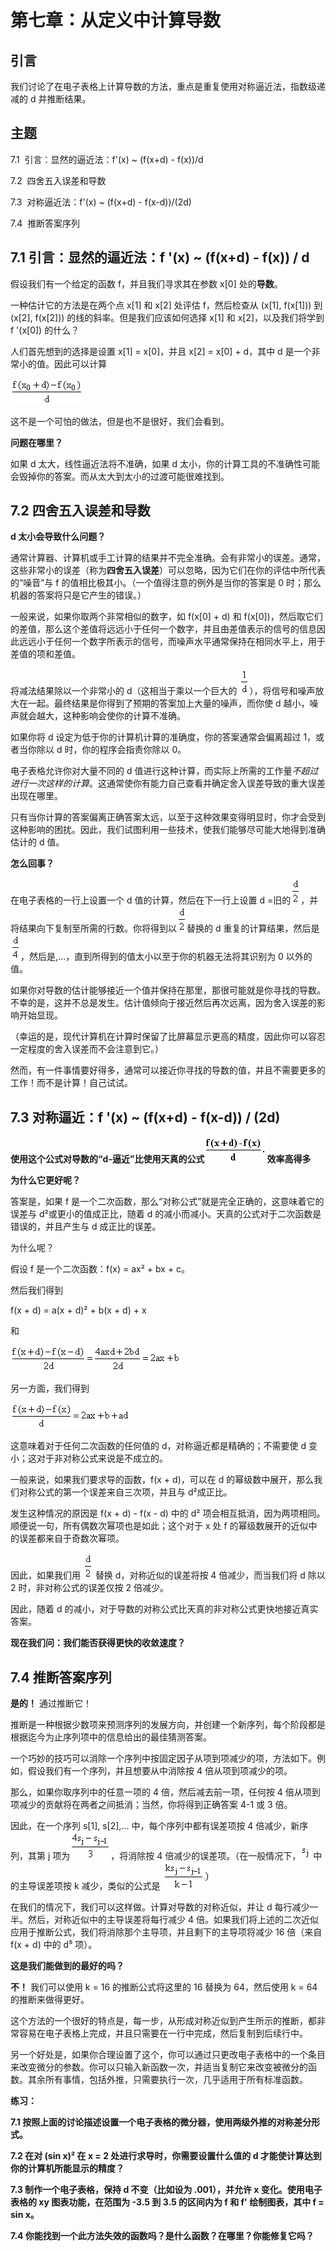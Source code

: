 # 第七章：从定义中计算导数

## 引言

我们讨论了在电子表格上计算导数的方法，重点是重复使用对称逼近法，指数级递减的 d 并推断结果。

## 主题

7.1  引言：显然的逼近法：f'(x) ~ (f(x+d) - f(x))/d

7.2  四舍五入误差和导数

7.3  对称逼近法：f'(x) ~ (f(x+d) - f(x-d))/(2d)

7.4  推断答案序列

## 7.1 引言：显然的逼近法：f '(x) ~ (f(x+d) - f(x)) / d

假设我们有一个给定的函数 f，并且我们寻求其在参数 x[0] 处的**导数**。

一种估计它的方法是在两个点 x[1] 和 x[2] 处评估 f，然后检查从 (x[1], f(x[1])) 到 (x[2], f(x[2])) 的线的斜率。但是我们应该如何选择 x[1] 和 x[2]，以及我们将学到 f '(x[0]) 的什么？

人们首先想到的选择是设置 x[1] = x[0]，并且 x[2] = x[0] + d，其中 d 是一个非常小的值。因此可以计算

![](img/793c3c78de3c67d36d482f95fb2f0dce.jpg)

这不是一个可怕的做法，但是也不是很好，我们会看到。

**问题在哪里？**

如果 d 太大，线性逼近法将不准确，如果 d 太小，你的计算工具的不准确性可能会毁掉你的答案。而从太大到太小的过渡可能很难找到。

## 7.2 四舍五入误差和导数

**d 太小会导致什么问题？**

通常计算器、计算机或手工计算的结果并不完全准确。会有非常小的误差。通常，这些非常小的误差（称为**四舍五入误差**）可以忽略，因为它们在你的评估中所代表的“噪音”与 f 的值相比极其小。（一个值得注意的例外是当你的答案是 0 时；那么机器的答案将只是它产生的错误。）

一般来说，如果你取两个非常相似的数字，如 f(x[0] + d) 和 f(x[0])，然后取它们的差值，那么这个差值将远远小于任何一个数字，并且由差值表示的信号的信息因此远远小于任何一个数字所表示的信号，而噪声水平通常保持在相同水平上，用于差值的项和差值。

将减法结果除以一个非常小的 d（这相当于乘以一个巨大的 ![](img/84022c37d90e8ab197207e722f94b5d9.jpg)），将信号和噪声放大在一起。最终结果是你得到了预期的答案加上大量的噪声，而你使 d 越小，噪声就会越大，这种影响会使你的计算不准确。

如果你将 d 设定为低于你的计算机计算的准确度，你的答案通常会偏离超过 1，或者当你除以 d 时，你的程序会指责你除以 0。

电子表格允许你对大量不同的 d 值进行这种计算，而实际上所需的工作量*不超过进行一次这样的计算*。这通常使你有能力自己查看并确定舍入误差导致的重大误差出现在哪里。

只有当你计算的答案偏离正确答案太远，以至于这种效果变得明显时，你才会受到这种影响的困扰。因此，我们试图利用一些技术，使我们能够尽可能大地得到准确估计的 d 值。

**怎么回事？**

在电子表格的一行上设置一个 d 值的计算，然后在下一行上设置 d =旧的![](img/5bed3bab8b6a256cff949af84df0e88d.jpg)，并将结果向下复制至所需的行数。你将得到以![](img/5bed3bab8b6a256cff949af84df0e88d.jpg)替换的 d 重复的计算结果，然后是![](img/44dd85ce3c3ae17d41407ba36afd592a.jpg)，然后是,...，直到所得到的值太小以至于你的机器无法将其识别为 0 以外的值。

如果你对导数的估计能够接近一个值并保持在那里，那很可能就是你寻找的导数。不幸的是，这并不总是发生。估计值倾向于接近然后再次远离，因为舍入误差的影响开始显现。

（幸运的是，现代计算机在计算时保留了比屏幕显示更高的精度，因此你可以容忍一定程度的舍入误差而不会注意到它。）

然而，有一件事情要好得多，通常可以接近你寻找的导数的值，并且不需要更多的工作！而不是计算！[](../Images/daf9b480149ce21283a0b5714f358bf6.jpg)自己试试。

## 7.3 对称逼近：f '(x) ~ (f(x+d) - f(x-d)) / (2d)

**使用这个公式对导数的“d-逼近”比使用天真的公式![](img/605702ab33c4882de2ce9d693026161f.jpg)效率高得多**

**为什么它更好呢？**

答案是，如果 f 是一个二次函数，那么“对称公式”就是完全正确的，这意味着它的误差与 d²或更小的值成正比，随着 d 的减小而减小。天真的公式对于二次函数是错误的，并且产生与 d 成正比的误差。

为什么呢？

假设 f 是一个二次函数：f(x) = ax² + bx + c。

然后我们得到

f(x + d) = a(x + d)² + b(x + d) + x

和

![](img/df6882577e1fe02ade4d1d452c2dc7a2.jpg)

另一方面，我们得到

![](img/b70f5a1a7eaf73d94c5185fda3430619.jpg)

这意味着对于任何二次函数的任何值的 d，对称逼近都是精确的；不需要使 d 变小；这对于非对称公式来说是不成立的。

一般来说，如果我们要求导的函数，f(x + d)，可以在 d 的幂级数中展开，那么我们对称公式的第一个误差来自三次项，并且与 d²成正比。

发生这种情况的原因是 f(x + d) - f(x - d) 中的 d² 项会相互抵消，因为两项相同。顺便说一句，所有偶数次幂项也是如此；这个对于 x 处 f 的幂级数展开的近似中的误差都来自于奇数次幂项。

因此，如果我们用 ![](img/5bed3bab8b6a256cff949af84df0e88d.jpg) 替换 d，对称近似的误差将按 4 倍减少，而当我们将 d 除以 2 时，非对称公式的误差仅按 2 倍减少。

因此，随着 d 的减小，对于导数的对称公式比天真的非对称公式更快地接近真实答案。

**现在我们问：我们能否获得更快的收敛速度？**

## 7.4 推断答案序列

**是的！** 通过推断它！

推断是一种根据少数项来预测序列的发展方向，并创建一个新序列，每个阶段都是根据迄今为止序列项中的信息给出的最佳猜测答案。

一个巧妙的技巧可以消除一个序列中按固定因子从项到项减少的项，方法如下。例如，假设我们有一个序列，并且想要从中消除按 4 倍从项到项减少的项。

那么，如果你取序列中的任意一项的 4 倍，然后减去前一项，任何按 4 倍从项到项减少的贡献将在两者之间抵消；当然，你将得到正确答案 4-1 或 3 倍。

因此，在一个序列 s[1], s[2],... 中，每个序列中都有误差项按 4 倍减少，新序列，其第 j 项为![](img/436ea69366291dd399a5dbdb7efda7bf.jpg)，将消除按 4 倍减少的误差项。（在一般情况下，![](img/b851390a95f8a4616dcbc35cb2442b56.jpg) 中的主导误差项按 k 减少，类似的公式是 ![](img/9614099743c6a90f17bf1ad0cc98a29d.jpg)

在我们的情况下，我们可以这样做。计算对导数的对称近似，并让 d 每行减少一半。然后，对称近似中的主导误差将每行减少 4 倍。如果我们将上述的二次近似应用于推断公式，我们将消除那个主导项，并且剩下的主导项将减少 16 倍（来自 f(x + d) 中的 d⁵ 项）。

**这是我们能做到的最好的吗？**

**不！** 我们可以使用 k = 16 的推断公式将这里的 16 替换为 64，然后使用 k = 64 的推断来做得更好。

这个方法的一个很好的特点是，每一步，从形成对称近似到产生所示的推断，都非常容易在电子表格上完成，并且只需要在一行中完成，然后复制到后续行中。

另一个好处是，如果你合理设置了这个，你可以通过只更改电子表格中的一个条目来改变微分的参数。你可以只输入新函数一次，并适当复制它来改变被微分的函数。其余所有事情，包括外推，只需要执行一次，几乎适用于所有标准函数。

**练习：**

**7.1 按照上面的讨论描述设置一个电子表格的微分器，使用两级外推的对称差分形式。**

**7.2 在对 (sin x)² 在 x = 2 处进行求导时，你需要设置什么值的 d 才能使计算达到你的计算机所能显示的精度？**

**7.3 制作一个电子表格，保持 d 不变（比如设为 .001），并允许 x 变化。使用电子表格的 xy 图表功能，在范围为 -3.5 到 3.5 的区间内为 f 和 f' 绘制图表，其中 f = sin x。**

**7.4 你能找到一个此方法失效的函数吗？是什么函数？在哪里？你能修复它吗？**
